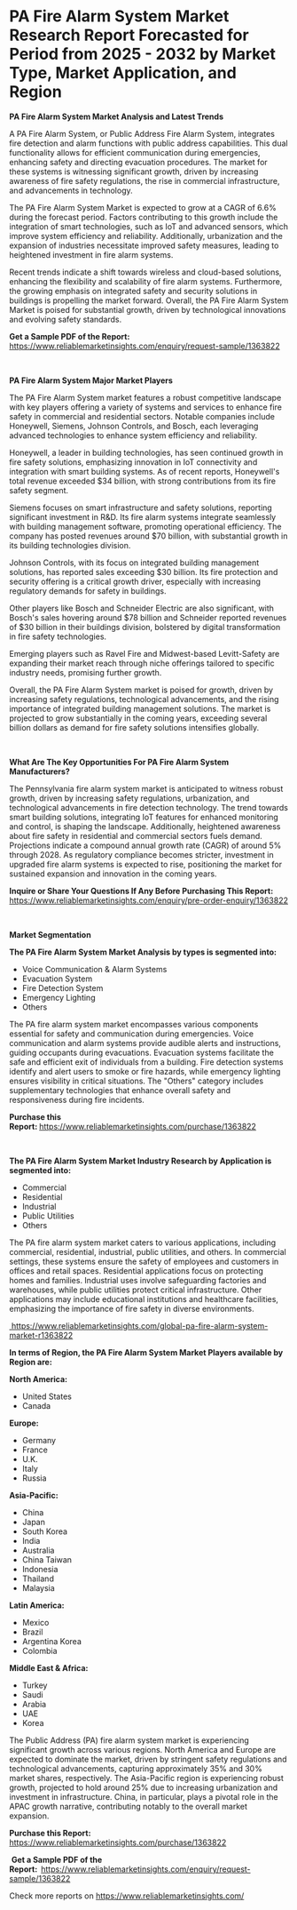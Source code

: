 <p><h1>PA Fire Alarm System Market Research Report Forecasted for Period from 2025 -  2032 by Market Type, Market Application, and Region</h1></p><p><strong>PA Fire Alarm System Market Analysis and Latest Trends</strong></p>
<p><p>A PA Fire Alarm System, or Public Address Fire Alarm System, integrates fire detection and alarm functions with public address capabilities. This dual functionality allows for efficient communication during emergencies, enhancing safety and directing evacuation procedures. The market for these systems is witnessing significant growth, driven by increasing awareness of fire safety regulations, the rise in commercial infrastructure, and advancements in technology.</p><p>The PA Fire Alarm System Market is expected to grow at a CAGR of 6.6% during the forecast period. Factors contributing to this growth include the integration of smart technologies, such as IoT and advanced sensors, which improve system efficiency and reliability. Additionally, urbanization and the expansion of industries necessitate improved safety measures, leading to heightened investment in fire alarm systems.</p><p>Recent trends indicate a shift towards wireless and cloud-based solutions, enhancing the flexibility and scalability of fire alarm systems. Furthermore, the growing emphasis on integrated safety and security solutions in buildings is propelling the market forward. Overall, the PA Fire Alarm System Market is poised for substantial growth, driven by technological innovations and evolving safety standards.</p></p>
<p><strong>Get a Sample PDF of the Report:&nbsp;</strong> <a href="https://www.reliablemarketinsights.com/enquiry/request-sample/1363822?utm_campaign=3540&utm_medium=2&utm_source=Github&utm_content=ia&utm_term=12042025&utm_id=pa-fire-alarm-system">https://www.reliablemarketinsights.com/enquiry/request-sample/1363822</a></p>
<p>&nbsp;</p>
<p><strong>PA Fire Alarm System Major Market Players</strong></p>
<p><p>The PA Fire Alarm System market features a robust competitive landscape with key players offering a variety of systems and services to enhance fire safety in commercial and residential sectors. Notable companies include Honeywell, Siemens, Johnson Controls, and Bosch, each leveraging advanced technologies to enhance system efficiency and reliability.</p><p>Honeywell, a leader in building technologies, has seen continued growth in fire safety solutions, emphasizing innovation in IoT connectivity and integration with smart building systems. As of recent reports, Honeywell's total revenue exceeded $34 billion, with strong contributions from its fire safety segment.</p><p>Siemens focuses on smart infrastructure and safety solutions, reporting significant investment in R&D. Its fire alarm systems integrate seamlessly with building management software, promoting operational efficiency. The company has posted revenues around $70 billion, with substantial growth in its building technologies division.</p><p>Johnson Controls, with its focus on integrated building management solutions, has reported sales exceeding $30 billion. Its fire protection and security offering is a critical growth driver, especially with increasing regulatory demands for safety in buildings.</p><p>Other players like Bosch and Schneider Electric are also significant, with Bosch's sales hovering around $78 billion and Schneider reported revenues of $30 billion in their buildings division, bolstered by digital transformation in fire safety technologies.</p><p>Emerging players such as Ravel Fire and Midwest-based Levitt-Safety are expanding their market reach through niche offerings tailored to specific industry needs, promising further growth.</p><p>Overall, the PA Fire Alarm System market is poised for growth, driven by increasing safety regulations, technological advancements, and the rising importance of integrated building management solutions. The market is projected to grow substantially in the coming years, exceeding several billion dollars as demand for fire safety solutions intensifies globally.</p></p>
<p>&nbsp;</p>
<p><strong>What Are The Key Opportunities For PA Fire Alarm System Manufacturers?</strong></p>
<p><p>The Pennsylvania fire alarm system market is anticipated to witness robust growth, driven by increasing safety regulations, urbanization, and technological advancements in fire detection technology. The trend towards smart building solutions, integrating IoT features for enhanced monitoring and control, is shaping the landscape. Additionally, heightened awareness about fire safety in residential and commercial sectors fuels demand. Projections indicate a compound annual growth rate (CAGR) of around 5% through 2028. As regulatory compliance becomes stricter, investment in upgraded fire alarm systems is expected to rise, positioning the market for sustained expansion and innovation in the coming years.</p></p>
<p><strong>Inquire or Share Your Questions If Any Before Purchasing This Report:</strong> <a href="https://www.reliablemarketinsights.com/enquiry/pre-order-enquiry/1363822?utm_campaign=3540&utm_medium=2&utm_source=Github&utm_content=ia&utm_term=12042025&utm_id=pa-fire-alarm-system">https://www.reliablemarketinsights.com/enquiry/pre-order-enquiry/1363822</a></p>
<p>&nbsp;</p>
<p><strong>Market Segmentation</strong></p>
<p><strong>The PA Fire Alarm System Market Analysis by types is segmented into:</strong></p>
<p><ul><li>Voice Communication & Alarm Systems</li><li>Evacuation System</li><li>Fire Detection System</li><li>Emergency Lighting</li><li>Others</li></ul></p>
<p><p>The PA fire alarm system market encompasses various components essential for safety and communication during emergencies. Voice communication and alarm systems provide audible alerts and instructions, guiding occupants during evacuations. Evacuation systems facilitate the safe and efficient exit of individuals from a building. Fire detection systems identify and alert users to smoke or fire hazards, while emergency lighting ensures visibility in critical situations. The "Others" category includes supplementary technologies that enhance overall safety and responsiveness during fire incidents.</p></p>
<p><strong>Purchase this Report:&nbsp;</strong><a href="https://www.reliablemarketinsights.com/purchase/1363822?utm_campaign=3540&utm_medium=2&utm_source=Github&utm_content=ia&utm_term=12042025&utm_id=pa-fire-alarm-system">https://www.reliablemarketinsights.com/purchase/1363822</a></p>
<p>&nbsp;</p>
<p><strong>The PA Fire Alarm System Market Industry Research by Application is segmented into:</strong></p>
<p><ul><li>Commercial</li><li>Residential</li><li>Industrial</li><li>Public Utilities</li><li>Others</li></ul></p>
<p><p>The PA fire alarm system market caters to various applications, including commercial, residential, industrial, public utilities, and others. In commercial settings, these systems ensure the safety of employees and customers in offices and retail spaces. Residential applications focus on protecting homes and families. Industrial uses involve safeguarding factories and warehouses, while public utilities protect critical infrastructure. Other applications may include educational institutions and healthcare facilities, emphasizing the importance of fire safety in diverse environments.</p></p>
<p><a href="https://www.reliablemarketinsights.com/global-pa-fire-alarm-system-market-r1363822?utm_campaign=3540&utm_medium=2&utm_source=Github&utm_content=ia&utm_term=12042025&utm_id=pa-fire-alarm-system">&nbsp;https://www.reliablemarketinsights.com/global-pa-fire-alarm-system-market-r1363822</a></p>
<p><strong>In terms of Region, the PA Fire Alarm System Market Players available by Region are:</strong></p>
<p>
    <p> <strong> North America: </strong>
        <ul>
            <li>United States</li>
            <li>Canada</li>
        </ul>
        </p> 
    <p> <strong> Europe: </strong>
        <ul>
            <li>Germany</li>
            <li>France</li>
            <li>U.K.</li>
            <li>Italy</li>
            <li>Russia</li>
        </ul>
        </p> 
    <p> <strong> Asia-Pacific: </strong>
        <ul>
            <li>China</li>
            <li>Japan</li>
            <li>South Korea</li>
            <li>India</li>
            <li>Australia</li>
            <li>China Taiwan</li>
            <li>Indonesia</li>
            <li>Thailand</li>
            <li>Malaysia</li>
        </ul>
        </p> 
    <p> <strong> Latin America: </strong>
        <ul>
            <li>Mexico</li>
            <li>Brazil</li>
            <li>Argentina Korea</li>
            <li>Colombia</li>
        </ul>
        </p> 
    <p> <strong> Middle East & Africa: </strong>
        <ul>
            <li>Turkey</li>
            <li>Saudi</li>
            <li>Arabia</li>
            <li>UAE</li>
            <li>Korea</li>
        </ul>
    </p>
    </p>
<p><p>The Public Address (PA) fire alarm system market is experiencing significant growth across various regions. North America and Europe are expected to dominate the market, driven by stringent safety regulations and technological advancements, capturing approximately 35% and 30% market shares, respectively. The Asia-Pacific region is experiencing robust growth, projected to hold around 25% due to increasing urbanization and investment in infrastructure. China, in particular, plays a pivotal role in the APAC growth narrative, contributing notably to the overall market expansion.</p></p>
<p><strong>Purchase this Report: </strong><a href="https://www.reliablemarketinsights.com/purchase/1363822?utm_campaign=3540&utm_medium=2&utm_source=Github&utm_content=ia&utm_term=12042025&utm_id=pa-fire-alarm-system">https://www.reliablemarketinsights.com/purchase/1363822</a></p>
<p>&nbsp;<strong>Get a Sample PDF of the Report:&nbsp;&nbsp;</strong><a href="https://www.reliablemarketinsights.com/enquiry/request-sample/1363822?utm_campaign=3540&utm_medium=2&utm_source=Github&utm_content=ia&utm_term=12042025&utm_id=pa-fire-alarm-system">https://www.reliablemarketinsights.com/enquiry/request-sample/1363822</a></p>
<p><strong></strong></p>
<p>Check more reports on <a href="https://www.reliablemarketinsights.com/?utm_campaign=3540&utm_medium=2&utm_source=Github&utm_content=ia&utm_term=12042025&utm_id=pa-fire-alarm-system">https://www.reliablemarketinsights.com/</a></p>